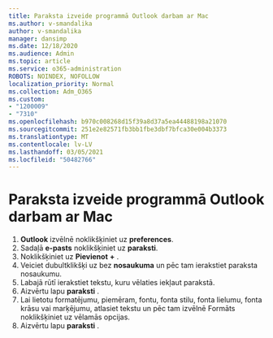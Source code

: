 ```yaml
---
title: Paraksta izveide programmā Outlook darbam ar Mac
ms.author: v-smandalika
author: v-smandalika
manager: dansimp
ms.date: 12/18/2020
ms.audience: Admin
ms.topic: article
ms.service: o365-administration
ROBOTS: NOINDEX, NOFOLLOW
localization_priority: Normal
ms.collection: Adm_O365
ms.custom:
- "1200009"
- "7310"
ms.openlocfilehash: b970c008268d15f39a8d37a5ea44488198a21070
ms.sourcegitcommit: 251e2e82571fb3bb1fbe3dbf7bfca30e004b3373
ms.translationtype: MT
ms.contentlocale: lv-LV
ms.lasthandoff: 03/05/2021
ms.locfileid: "50482766"
---
```

# <a name="create-a-signature-in-outlook-for-mac"></a>Paraksta izveide programmā Outlook darbam ar Mac

1.  **Outlook** izvēlnē noklikšķiniet uz **preferences**.
2.  Sadaļā **e-pasts** noklikšķiniet uz **paraksti**.
3.  Noklikšķiniet uz **Pievienot** **+** .
4.  Veiciet dubultklikšķi uz bez **nosaukuma** un pēc tam ierakstiet paraksta nosaukumu.
5.  Labajā rūtī ierakstiet tekstu, kuru vēlaties iekļaut parakstā.
6.  Aizvērtu lapu **paraksti** .
7.  Lai lietotu formatējumu, piemēram, fontu, fonta stilu, fonta lielumu, fonta krāsu vai marķējumu, atlasiet tekstu un pēc tam izvēlnē Formāts noklikšķiniet uz vēlamās opcijas.
8.  Aizvērtu lapu **paraksti** .
